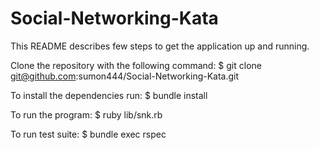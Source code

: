 # Social-Networking-Kata

This README describes few steps to get the application up and running.

Clone the repository with the following command:
    $ git clone git@github.com:sumon444/Social-Networking-Kata.git
    
To install the dependencies run:
    $ bundle install
    
To run the program:
    $ ruby lib/snk.rb
    
To run test suite: 
    $ bundle exec rspec
